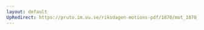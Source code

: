 ```yaml
---
layout: default
UpRedirect: https://pruto.im.uu.se/riksdagen-motions-pdf/1870/mot_1870__ak__23/mot_1870__ak__23-002.pdf
---
```

